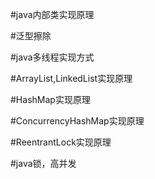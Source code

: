 #java内部类实现原理

#泛型擦除

#java多线程实现方式

#ArrayList,LinkedList实现原理

#HashMap实现原理

#ConcurrencyHashMap实现原理


#ReentrantLock实现原理


#java锁，高并发
